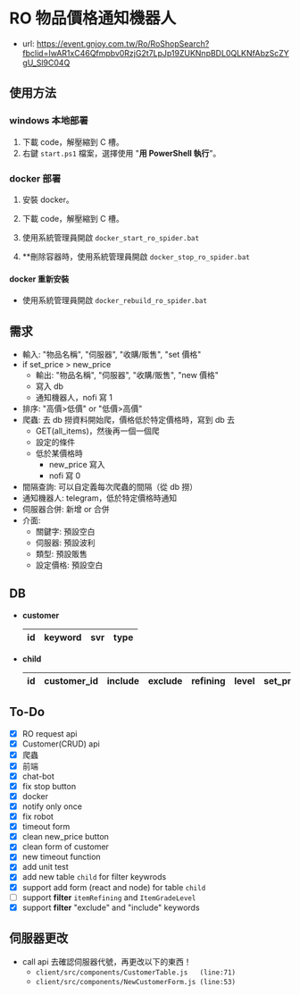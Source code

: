 # RO 物品價格通知機器人

- url: https://event.gnjoy.com.tw/Ro/RoShopSearch?fbclid=IwAR1xC46Qfmpbv0RzjG2t7LpJp19ZUKNnpBDL0QLKNfAbzScZYgU_Sl9C04Q

## 使用方法

### windows 本地部署

1. 下載 code，解壓縮到 C 槽。
2. 右鍵 `start.ps1` 檔案，選擇使用 "**用 PowerShell 執行**"。

### docker 部署

1. 安裝 docker。
2. 下載 code，解壓縮到 C 槽。
3. 使用系統管理員開啟 `docker_start_ro_spider.bat`

4. \*\*刪除容器時，使用系統管理員開啟 `docker_stop_ro_spider.bat`

#### docker 重新安裝

- 使用系統管理員開啟 `docker_rebuild_ro_spider.bat`

## 需求

- 輸入: "物品名稱", "伺服器", "收購/販售", "set 價格"
- if set_price > new_price
  - 輸出: "物品名稱", "伺服器", "收購/販售", "new 價格"
  - 寫入 db
  - 通知機器人，nofi 寫 1
- 排序: "高價>低價" or "低價>高價"
- 爬蟲: 去 db 撈資料開始爬，價格低於特定價格時，寫到 db 去
  - GET(all_items)，然後再一個一個爬
  - 設定的條件
  - 低於某價格時
    - new_price 寫入
    - nofi 寫 0
- 間隔查詢: 可以自定義每次爬蟲的間隔（從 db 撈）
- 通知機器人: telegram，低於特定價格時通知
- 伺服器合併: 新增 or 合併
- 介面:
  - 關鍵字: 預設空白
  - 伺服器: 預設波利
  - 類型: 預設販售
  - 設定價格: 預設空白

## DB

- **customer**

  | id  | keyword | svr | type |
  | --- | ------- | --- | ---- |

- **child**

  | id  | customer_id | include | exclude | refining | level | set_price | new_price | time |
  | --- | ----------- | ------- | ------- | -------- | ----- | --------- | --------- | ---- |

## To-Do

- [x] RO request api
- [x] Customer(CRUD) api
- [x] 爬蟲
- [x] 前端
- [x] chat-bot
- [x] fix stop button
- [x] docker
- [x] notify only once
- [x] fix robot
- [x] timeout form
- [x] clean new_price button
- [x] clean form of customer
- [x] new timeout function
- [x] add unit test
- [x] add new table `child` for filter keywrods
- [x] support add form (react and node) for table `child`
- [ ] support **filter** `itemRefining` and `ItemGradeLevel`
- [x] support **filter** "exclude" and "include" keywords

## 伺服器更改

- call api 去確認伺服器代號，再更改以下的東西！
  - `client/src/components/CustomerTable.js   (line:71)`
  - `client/src/components/NewCustomerForm.js (line:53)`
